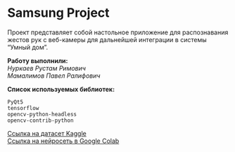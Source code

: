 # Samsung Project

Проект представляет собой настольное приложение для распознавания жестов рук с веб-камеры для дальнейшей интеграции в системы “Умный дом”.

**Работу выполнили:**  
*Нуркаев Рустам Римович*  
*Мамалимов Павел Ралифович*  

**Список используемых библиотек:**
```
PyQt5
tensorflow
opencv-python-headless
opencv-contrib-python
```

[Ссылка на датасет Kaggle](https://www.kaggle.com/datasets/roobansappani/hand-gesture-recognition)  
[Ссылка на нейросеть в Google Colab](https://colab.research.google.com/drive/1tRkHTLbGVRBXI5SfjIxeVZFrgo-sCouV?usp=sharing)  